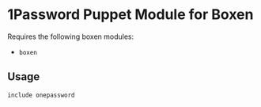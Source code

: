 # 1Password Puppet Module for Boxen

Requires the following boxen modules:

* `boxen`

## Usage

```puppet
include onepassword
```
